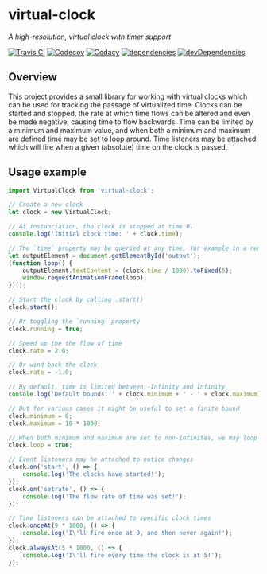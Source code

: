 # virtual-clock
*A high-resolution, virtual clock with timer support*

[![Travis CI](https://travis-ci.org/DvdGiessen/virtual-clock.svg?branch=master)](https://travis-ci.org/DvdGiessen/virtual-clock)
[![Codecov](https://codecov.io/gh/DvdGiessen/virtual-clock/branch/master/graph/badge.svg)](https://codecov.io/gh/DvdGiessen/virtual-clock)
[![Codacy](https://api.codacy.com/project/badge/Grade/bae573f4dab14b01af199ad21c810318)](https://www.codacy.com/app/github_94/virtual-clock)
[![dependencies](https://david-dm.org/DvdGiessen/virtual-clock/status.svg)](https://david-dm.org/DvdGiessen/virtual-clock)
[![devDependencies](https://david-dm.org/DvdGiessen/virtual-clock/dev-status.svg)](https://david-dm.org/DvdGiessen/virtual-clock?type=dev)

## Overview
This project provides a small library for working with virtual clocks which can
be used for tracking the passage of virtualized time. Clocks can be started and
stopped, the rate at which time flows can be altered and even be made negative,
causing time to flow backwards. Time can be limited by a minimum and maximum 
value, and when both a minimum and maximum are defined time may be set to loop
around. Time listeners may be attached which will fire when a given (absolute)
time on the clock is passed.

## Usage example
```js
import VirtualClock from 'virtual-clock';

// Create a new clock
let clock = new VirtualClock;

// At instanciation, the clock is stopped at time 0.
console.log('Initial clock time: ' + clock.time);

// The `time` property may be queried at any time, for example in a render loop
let outputElement = document.getElementById('output');
(function loop() {
    outputElement.textContent = (clock.time / 1000).toFixed(5);
    window.requestAnimationFrame(loop);
})();

// Start the clock by calling .start()
clock.start();

// Or toggling the `running` property
clock.running = true;

// Speed up the the flow of time
clock.rate = 2.0;

// Or wind back the clock
clock.rate = -1.0;

// By default, time is limited between -Infinity and Infinity
console.log('Default bounds: ' + clock.minimum + ' - ' + clock.maximum);

// But for various cases it might be useful to set a finite bound
clock.minimum = 0;
clock.maximum = 10 * 1000;

// When both minimum and maximum are set to non-infinites, we may loop time
clock.loop = true;

// Event listeners may be attached to notice changes
clock.on('start', () => {
    console.log('The clocks have started!');
});
clock.on('setrate', () => {
    console.log('The flow rate of time was set!');
});

// Time listeners can be attached to specific clock times
clock.onceAt(9 * 1000, () => {
    console.log('I\'ll fire once at 9, and then never again!');
});
clock.alwaysAt(5 * 1000, () => {
    console.log('I\'ll fire every time the clock is at 5!');
});

```